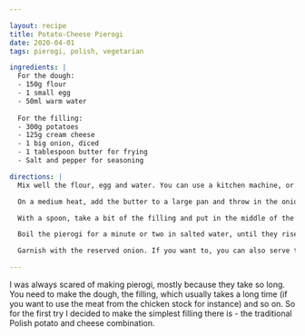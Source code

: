 ```yaml
---

layout: recipe
title: Potato-Cheese Pierogi
date: 2020-04-01
tags: pierogi, polish, vegetarian

ingredients: |
  For the dough:
  - 150g flour
  - 1 small egg
  - 50ml warm water
  
  For the filling:
  - 300g potatoes
  - 125g cream cheese
  - 1 big onion, diced
  - 1 tablespoon butter for frying
  - Salt and pepper for seasoning

directions: |
  Mix well the flour, egg and water. You can use a kitchen machine, or just mix by hand. Let it rest for 30 minutes under a damp towel. Then roll out in however thick (or thin) dough you want. Use a glass to cut out the circles and set aside. Mix the rest of the dough together, roll out, cut the circles, and repeat until you’ll be out off dough.

  On a medium heat, add the butter to a large pan and throw in the onion. Mix, until it’ll start turning brown, reserve two tablespoons for garnishing and set the rest aside. Peel and cut the potatoes in smaller chunks, and boil them for 20 minutes. Mash them with a masher and combine with cream cheese, onion, salt and pepper.

  With a spoon, take a bit of the filling and put in the middle of the dough. Fold it in half and strongly pinch the edges together. You can make the edges fancier by making some pattern, or use a fork.

  Boil the pierogi for a minute or two in salted water, until they rise to the surface. If you want to keep them for later, just throw them to a freezer for 3 hours, and when they’ll become solid, put them in a bag.

  Garnish with the reserved onion. If you want to, you can also serve them with sour cream.

---
```


I was always scared of making pierogi, mostly because they take so long. You need to make the dough, the filling, which usually takes a long time (if you want to use the meat from the chicken stock for instance) and so on. So for the first try I decided to make the simplest filling there is - the traditional Polish potato and cheese combination.